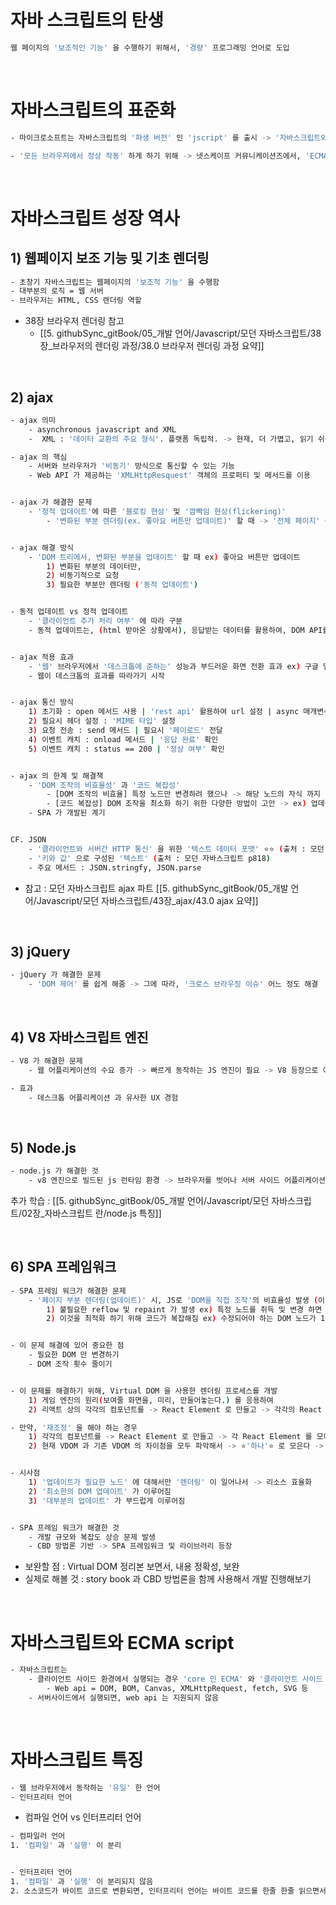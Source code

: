 

# 자바 스크립트의 탄생
``` bash
웹 페이지의 '보조적인 기능' 을 수행하기 위해서, '경량' 프로그래밍 언어로 도입
```


<br>

# 자바스크립트의 표준화

``` bash
- 마이크로소프트는 자바스크립트의 '파생 버전' 인 'jscript' 를 출시 -> '자바스크립트와 jscript 간 호환이 벽하지 않는' 문제가 발생 -> '크로스 브라우징 이슈' 발생

- '모든 브라우저에서 정상 작동' 하게 하기 위해 -> 넷스케이프 커뮤니케이션즈에서, 'ECMA(비영리 표준화 기구)' 에 자바스크립트 표준화 요청 -> 이후 ECMA 가 표준화 버전 배포  
```


<br>

# 자바스크립트 성장 역사

## 1) 웹페이지 보조 기능 및 기초 렌더링

``` bash 
- 초창기 자바스크립트는 웹페이지의 '보조적 기능' 을 수행함
- 대부분의 로직 = 웹 서버 
- 브라우저는 HTML, CSS 렌더링 역할
```
- 38장 브라우저 렌더링 참고
	- [[5. githubSync_gitBook/05_개발 언어/Javascript/모던 자바스크립트/38장_브라우저의 렌더링 과정/38.0 브라우저 렌더링 과정 요약]]


<br>


## 2) ajax
``` bash
- ajax 의미 
	- asynchronous javascript and XML 
	-  XML : '데이터 교환의 주요 형식'. 플랫폼 독립적. -> 현재, 더 가볍고, 읽기 쉬운, JSON 형식으로 대체

- ajax 의 핵심 
	- 서버와 브라우저가 '비동기' 방식으로 통신할 수 있는 기능
	- Web API 가 제공하는 'XMLHttpResquest' 객체의 프로퍼티 및 메서드를 이용


- ajax 가 해결한 문제
	- '정적 업데이트'에 따른 '블로킹 현상' 및 '깜빡임 현상(flickering)'  
		- '변화된 부분 렌더링(ex. 좋아요 버튼만 업데이트)' 할 때 -> '전체 페이지' 를 서버에 '동기적으로' 요청하고(블로킹 현상), -> 응답 받은 html 기반으로, '처음부터 새롭게 그림' -> 깜빡이는 현상 발생 


- ajax 해결 방식
	- 'DOM 트리에서, 변화된 부분을 업데이트' 할 때 ex) 좋아요 버튼만 업데이트
		1) 변화된 부분의 데이터만, 
		2) 비동기적으로 요청
		3) 필요한 부분만 렌더링 ('동적 업데이트')


- 동적 업데이트 vs 정적 업데이트 
	- '클라이언트 추가 처리 여부' 에 따라 구분 
	- 동적 업데이트는, (html 받아온 상황에서), 응답받는 데이터를 활용하여, DOM API를 통해 '직접 DOM' 조작 함 -> reflow, repaint 발생 -> paint


- ajax 적용 효과 
	- '웹' 브라우저에서 '데스크톱에 준하는' 성능과 부드러운 화면 전환 효과 ex) 구글 맵스 
	- 웹이 데스크톱의 효과를 따라가기 시작


- ajax 통신 방식 
	1) 초기화 : open 메서드 사용 | 'rest api' 활용하여 url 설정 | async 매개변수로 '비동기 처리' 관리 
	2) 필요시 헤더 설정 : 'MIME 타입' 설정 
	3) 요청 전송 : send 메서드 | 필요시 '페이로드' 전달
	4) 이벤트 캐치 : onload 메서드 | '응답 완료' 확인
	5) 이벤트 캐치 : status == 200 | '정상 여부' 확인


- ajax 의 한계 및 해결책
	- 'DOM 조작의 비효율성' 과 '코드 복잡성' 
		- [DOM 조작의 비효율] 특정 노드만 변경하려 했으나 -> 해당 노드의 자식 까지 변경됨 -> 불필요한 reflow 발생 -> 불필요한 메모리 소모 
		- [코드 복잡성] DOM 조작을 최소화 하기 위한 다양한 방법이 고안 -> ex) 업데이트 되어야 하는 노드를 모으고, 한번에 innerHTML 처리 -> 이 작업만을 위한 코드가 존재. 코드 복잡성 증가.
	- SPA 가 개발된 계기


CF. JSON 
	- '클라이언트와 서버간 HTTP 통신' 을 위한 '텍스트 데이터 포맷' ⭐⭐ (출처 : 모던 자바스크립트 P818) 
	- '키와 값' 으로 구성된 '텍스트' (출처 : 모던 자바스크립트 p818)
	- 주요 메서드 : JSON.stringfy, JSON.parse
```

- 참고 : 모던 자바스크립트 ajax 파트 [[5. githubSync_gitBook/05_개발 언어/Javascript/모던 자바스크립트/43장_ajax/43.0 ajax 요약]]



<br>


## 3) jQuery
``` bash
- jQuery 가 해결한 문제
	- 'DOM 제어' 를 쉽게 해줌 -> 그에 따라, '크로스 브라우징 이슈' 어느 정도 해결
```


<br>

## 4) V8 자바스크립트 엔진
``` bash
- V8 가 해결한 문제 
	- 웹 어플리케이션의 수요 증가 -> 빠르게 동작하는 JS 엔진이 필요 -> V8 등장으로 어느 정도 해결

- 효과 
	- 데스크톱 어플리케이션 과 유사한 UX 경험
```


<br>

## 5) Node.js
``` bash
- node.js 가 해결한 것 
	- v8 엔진으로 빌드된 js 런타임 환경 -> 브라우저를 벗어나 서버 사이드 어플리케이션에 js 가 사용될 수 있게 됨. 
```
추가 학습 : [[5. githubSync_gitBook/05_개발 언어/Javascript/모던 자바스크립트/02장_자바스크립트 란/node.js 특징]]


<br>


## 6) SPA 프레임워크
``` bash
- SPA 프레임 워크가 해결한 문제 
	- '페이지 부분 렌더링(업데이트)' 시, JS로 'DOM을 직접 조작'의 비효율성 발생 (이전, ajax 시절)
		1) 불필요한 reflow 및 repaint 가 발생 ex) 특정 노드를 취득 및 변경 하면 -> 해당 노드의 자식 노드 까지 변경 -> 자식 노드의 reflow, repaint 라는 불필요한 리소스가 소모됨.
		2) 이것을 최적화 하기 위해 코드가 복잡해짐 ex) 수정되어야 하는 DOM 노드가 100개 인 경우 -> innerHTML 을 100번 사용해서, 100번 DOM 수정 vs '1번의 DOM 수정' 으로 업데이트 할 수도 있음. -> 그런데, 1번의 DOM 수정을 하기 위해서, 고려해야 하는 '코드의 복잡성' 이 증가함 ex) innerHTML 예시


- 이 문제 해결에 있어 중요한 점 
	- 필요한 DOM 만 변경하기
	- DOM 조작 횟수 줄이기


- 이 문제를 해결하기 위해, Virtual DOM 을 사용한 렌더링 프로세스를 개발  
	1) 게임 엔진의 원리(보여줄 화면을, 미리, 만들어놓는다.) 를 응용하여
	2) 리액트 상의 각각의 컴포넌트를 -> React Element 로 만들고 -> 각각의 React Element 를 모아서 Virtual DOM 으로 만들고 -> 최소화된 DOM 조작으로, 실제 DOM을 업데이트 하고 -> paint 한다. 

- 만약, '재조정' 을 해야 하는 경우 
	1) 각각의 컴포넌트를 -> React Element 로 만들고 -> 각 React Element 를 모아서 Virtual DOM 으로 만든다. 
	2) 현재 VDOM 과 기존 VDOM 의 차이점을 모두 파악해서 -> ⭐'하나'⭐ 로 모은다 -> 최소한의 DOM 조작(하나로 모았기 때문에 가능) 으로 실제 DOM 을 업데이트 하고 -> paint 한다. (이게 렌더링 프로세스가 반영된 거지)


- 시사점 
	1) '업데이트가 필요한 노드' 에 대해서만 '렌더링' 이 일어나서 -> 리소스 효율화
	2) '최소한의 DOM 업데이트' 가 이루어짐 
	3) '대부분의 업데이트' 가 부드럽게 이루어짐 


- SPA 프레임 워크가 해결한 것 
	- 개발 규모와 복잡도 상승 문제 발생 
	- CBD 방법론 기반 -> SPA 프레임워크 및 라이브러리 등장
```

- 보완할 점 : Virtual DOM 정리본 보면서, 내용 정확성, 보완
- 실제로 해볼 것 : story book 과 CBD 방법론을 함께 사용해서 개발 진행해보기


<br>


# 자바스크립트와 ECMA script
``` bash
- 자바스크립트는 
	- 클라이언트 사이드 환경에서 실행되는 경우 'core 인 ECMA' 와 '클라이언트 사이드 web api(브라우저가 지원)' 로 구성됨. 
		- Web api = DOM, BOM, Canvas, XMLHttpRequest, fetch, SVG 등 
	- 서버사이드에서 실행되면, web api 는 지원되지 않음 
```


<br>

# 자바스크립트 특징

```bash 
- 웹 브라우저에서 동작하는 '유일' 한 언어
- 인터프리터 언어 
```


- 컴파일 언어 vs 인터프리터 언어 
``` bash
- 컴파일러 언어 
1. '컴파일' 과 '실행' 이 분리 


- 인터프리터 언어 
1. '컴파일' 과 '실행' 이 분리되지 않음 
2. 소스코드가 바이트 코드로 변환되면, 인터프리터 언어는 바이트 코드를 한줄 한줄 읽으면서 실행함
```